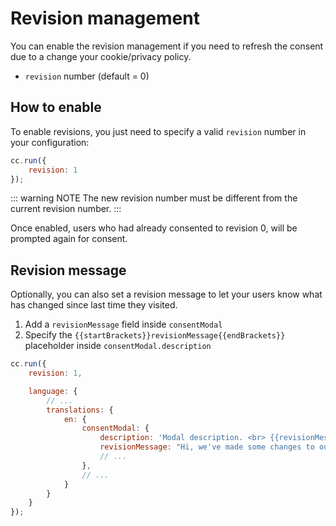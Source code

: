 # Revision management
You can enable the revision management if you need to refresh the consent due to a change your cookie/privacy policy.

- `revision` number (default = 0)

## How to enable
To enable revisions, you just need to specify a valid `revision` number in your configuration:
```javascript
cc.run({
    revision: 1
});
```

::: warning NOTE
The new revision number must be different from the current revision number.
:::

Once enabled, users who had already consented to revision 0, will be prompted again for consent.

## Revision message
Optionally, you can also set a revision message to let your users know what has changed since last time they visited.

1. Add a `revisionMessage` field inside `consentModal`
2. Specify the `{{startBrackets}}revisionMessage{{endBrackets}}` placeholder inside `consentModal.description`

```javascript
cc.run({
    revision: 1,

    language: {
        // ...
        translations: {
            en: {
                consentModal: {
                    description: 'Modal description. <br> {{revisionMessage}}',
                    revisionMessage: "Hi, we've made some changes to our cookie policy since the last time you visited!",
                    // ...
                },
                // ...
            }
        }
    }
});
```

<script>
  export default {
    data() {
      return {
        startBrackets: "{{",
        endBrackets: "}}"
      }
    }
  }
</script>